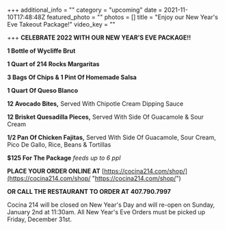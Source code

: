 +++
additional_info = ""
category = "upcoming"
date = 2021-11-10T17:48:48Z
featured_photo = ""
photos = []
title = "Enjoy our New Year's Eve Takeout Package!"
video_key = ""

+++
**CELEBRATE 2022 WITH OUR NEW YEAR’S EVE PACKAGE!!**

**1 Bottle of Wycliffe Brut**

**1 Quart of 214 Rocks Margaritas**

**3 Bags Of Chips & 1 Pint Of Homemade Salsa**

**1 Quart Of Queso Blanco**

**12 Avocado Bites,** Served With Chipotle Cream Dipping Sauce

**12 Brisket Quesadilla Pieces,** Served With Side Of Guacamole & Sour Cream

**1/2 Pan Of Chicken Fajitas,** Served With Side Of Guacamole, Sour Cream, Pico De Gallo, Rice, Beans & Tortillas

**$125 For The Package** _feeds up to 6 ppl_

**PLACE YOUR ORDER ONLINE AT** [https://cocina214.com/shop/](https://cocina214.com/shop/ "https://cocina214.com/shop/")

**OR CALL THE RESTAURANT TO ORDER AT 407.790.7997**

Cocina 214 will be closed on New Year's Day and will re-open on Sunday, January 2nd at 11:30am. All New Year's Eve Orders must be picked up Friday, December 31st.